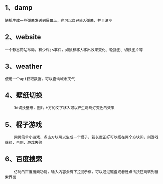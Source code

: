 1、damp<br>
---
    随机生成一些弹幕发送到屏幕上，也可以自己输入弹幕，并且清空
2、website<br>
---
    一个静态网站布局，有少许js事件，如鼠标移入移出效果变化、轮播图、切换图片等
3、weather<br>
---
    使用一个api获取数据，可以查询城市天气
4、壁纸切换<br>
---
        3d切换壁纸，图片上方的文字移入可以产生跑马灯变色的效果
5、棍子游戏<br>
---
        网页简单小游戏，点击方块可以生成一个棍子，若长度正好可以搭在两个方块间，则游戏继续，否则，游戏失败
6、百度搜索<br>
---
        仿制的百度搜索功能，输入内容会有下拉提示框，可以通过键盘或者是点击按钮跳转到搜索界面
